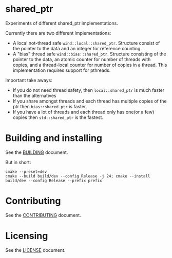 # shared_ptr

Experiments of different shared_ptr implementations. 

Currently there are two different implementations:

- A local not-thread safe `wind::local::shared_ptr`. Structure consist of the pointer to the data and an integer for reference counting.
- A "bias" thread safe `wind::bias::shared_ptr`. Structure consisting of the pointer to the data, an atomic counter for number of threads with copies, and a thread-local counter for number of copies in a thread. This implementation requires support for pthreads.

Important take aways:

- If you do not need thread safety, then `local::shared_ptr` is much faster than the alternatives
- If you share amongst threads and each thread has multiple copies of the ptr then `bias::shared_ptr` is faster.
- If you have a lot of threads and each thread only has one(or a few) copies then `std::shared_ptr` is the fastest. 


# Building and installing

See the [BUILDING](BUILDING.md) document.

But in short:
```
cmake --preset=dev
cmake --build build/dev --config Release -j 24; cmake --install build/dev --config Release --prefix prefix
```

# Contributing

See the [CONTRIBUTING](CONTRIBUTING.md) document.

# Licensing

See the [LICENSE](LICENSE) document.
